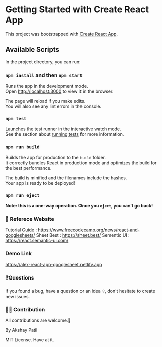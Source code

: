 # Getting Started with Create React App

This project was bootstrapped with [Create React App](https://github.com/facebook/create-react-app).

## Available Scripts

In the project directory, you can run:

### `npm install` and then `npm start`

Runs the app in the development mode.\
Open [http://localhost:3000](http://localhost:3000) to view it in the browser.

The page will reload if you make edits.\
You will also see any lint errors in the console.

### `npm test`

Launches the test runner in the interactive watch mode.\
See the section about [running tests](https://facebook.github.io/create-react-app/docs/running-tests) for more information.

### `npm run build`

Builds the app for production to the `build` folder.\
It correctly bundles React in production mode and optimizes the build for the best performance.

The build is minified and the filenames include the hashes.\
Your app is ready to be deployed!

### `npm run eject`

**Note: this is a one-way operation. Once you `eject`, you can’t go back!**


###  📎 Referece Website
Tutorial Guide : https://www.freecodecamp.org/news/react-and-googlesheets/
Sheet Best : https://sheet.best/
Sementic UI : https://react.semantic-ui.com/


### Demo Link

https://alex-react-app-googlesheet.netlify.app


### ❓Questions
If you found a bug, have a question or an idea 💡, don't hesitate to create new issues.

### 👍🏻 Contribution

All contributions are welcome.🙏



By Akshay Patil

MIT License. Have at it.

